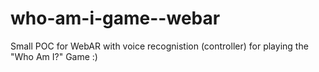 # who-am-i-game--webar
Small POC for WebAR with voice recognistion (controller) for playing the "Who Am I?" Game :)